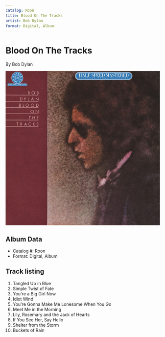 ```yaml
---
catalog: Roon
title: Blood On The Tracks
artist: Bob Dylan
format: Digital, Album
---
```


# Blood On The Tracks

By Bob Dylan

![](../../assets/albumcovers/Bob_Dylan-Blood_On_The_Tracks.png)

## Album Data

- Catalog #: Roon
- Format: Digital, Album


## Track listing


1. Tangled Up in Blue
2. Simple Twist of Fate
3. You're a Big Girl Now
4. Idiot Wind
5. You're Gonna Make Me Lonesome When You Go
6. Meet Me in the Morning
7. Lily, Rosemary and the Jack of Hearts
8. If You See Her, Say Hello
9. Shelter from the Storm
10. Buckets of Rain

